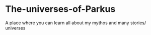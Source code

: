 # The-universes-of-Parkus
A place where you can learn all about my mythos and many stories/ universes
